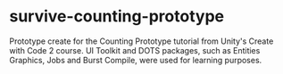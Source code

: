 # survive-counting-prototype
Prototype create for the Counting Prototype tutorial from Unity's Create with Code 2 course. UI Toolkit and DOTS packages, such as Entities Graphics, Jobs and Burst Compile, were used for learning purposes.

